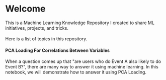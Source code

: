 # Welcome
This is a Machine Learning Knowledge Repository I created to share ML initiatives, projects, and tricks.
<br>
<br>
Here is a list of topics in this repository.
<br>
#### PCA Loading For Correlations Between Variables
When a question comes up that "are users who do Event A also likely to do Event B?", there are many way to answer it using machine learning. In this notebook, we will demonstrate how to answer it using PCA Loading.
